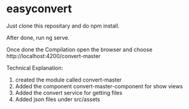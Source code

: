 # easyconvert
 
 
 Just clone this repositary and do npm install.
 
 After done, run ng serve.
 
 Once done the Compilation  open the browser and choose http://localhost:4200/convert-master
 
 Technical Explanation:
 
 1. created the module called convert-master
 2. Added the component convert-master-component for show views
 3. Added the convert service for getting files
 4. Added json files under src/assets
